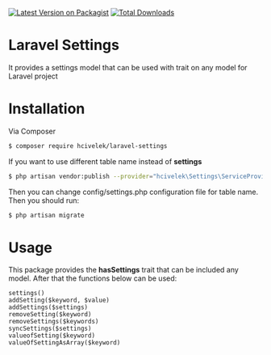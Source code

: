 [![Latest Version on Packagist][ico-version]][link-packagist]
[![Total Downloads][ico-downloads]][link-downloads]

# Laravel Settings
It provides a settings model that can be used with trait on any model for Laravel project

# Installation
Via Composer

``` bash
$ composer require hcivelek/laravel-settings
``` 

If you want to use different table name instead of **settings**

``` bash
$ php artisan vendor:publish --provider="hcivelek\Settings\ServiceProvider" 
``` 

Then you can change config/settings.php configuration file for table name. Then you should run:
``` bash
$ php artisan migrate
``` 

# Usage
This package provides the **hasSettings** trait that can be included any model. After that the functions below can be used:

````
settings()
addSetting($keyword, $value)
addSettings($settings)
removeSetting($keyword)
removeSettings($keywords)
syncSettings($settings)
valueofSetting($keyword)
valueOfSettingAsArray($keyword)
````



[ico-version]: https://img.shields.io/packagist/v/hcivelek/settings.svg?style=flat-square
[ico-downloads]: https://img.shields.io/packagist/dt/hcivelek/settings.svg?style=flat-square


[link-packagist]: https://packagist.org/packages/hcivelek/laravel-settings
[link-downloads]: https://packagist.org/packages/hcivelek/laravel-settings
[link-author]: https://github.com/hcivelek 